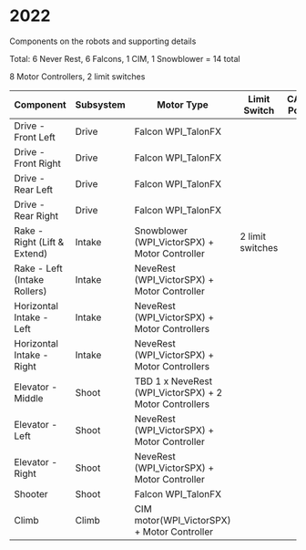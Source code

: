 # 2022

Components on the robots and supporting details

Total:
6 Never Rest, 6 Falcons, 1 CIM, 1 Snowblower = 14 total

8 Motor Controllers, 2 limit switches

| Component | Subsystem | Motor Type | Limit Switch | CAN Port | DIO | PWM | Notes |
| --------- | ---------- | ---------- | ------------ | -------- | ----| --- | ----- |
| Drive - Front Left    | Drive | Falcon WPI_TalonFX 
| Drive - Front Right    | Drive | Falcon WPI_TalonFX 
| Drive - Rear Left    | Drive | Falcon WPI_TalonFX 
| Drive - Rear Right    | Drive | Falcon WPI_TalonFX 
| Rake - Right (Lift & Extend) | Intake |Snowblower (WPI_VictorSPX) + Motor Controller | 2 limit switches  
| Rake - Left (Intake Rollers)  | Intake |NeveRest (WPI_VictorSPX) + Motor Controller
| Horizontal Intake - Left   | Intake |NeveRest (WPI_VictorSPX) + Motor Controllers
| Horizontal Intake - Right  | Intake |NeveRest (WPI_VictorSPX) + Motor Controllers
| Elevator - Middle  | Shoot | TBD  1 x NeveRest (WPI_VictorSPX) + 2 Motor Controllers 
| Elevator - Left | Shoot| NeveRest (WPI_VictorSPX) + Motor Controller
| Elevator - Right | Shoot | NeveRest (WPI_VictorSPX) + Motor Controller
| Shooter  | Shoot | Falcon WPI_TalonFX 
| Climb   | Climb|  CIM motor(WPI_VictorSPX) + Motor Controller

